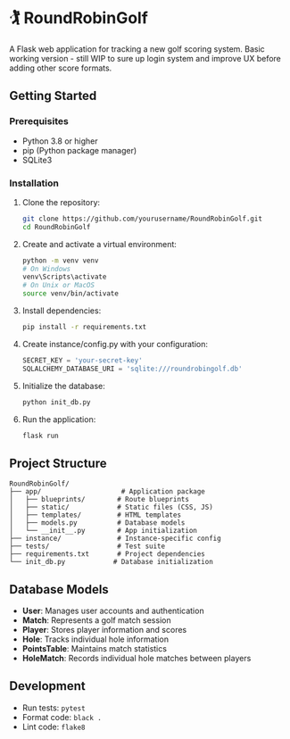 # 🏌️ RoundRobinGolf

A Flask web application for tracking a new golf scoring system. Basic working version - still WIP to sure up login system and improve UX before adding other score formats.

## Getting Started

### Prerequisites

-   Python 3.8 or higher
-   pip (Python package manager)
-   SQLite3

### Installation

1. Clone the repository:

    ```bash
    git clone https://github.com/yourusername/RoundRobinGolf.git
    cd RoundRobinGolf
    ```

2. Create and activate a virtual environment:

    ```bash
    python -m venv venv
    # On Windows
    venv\Scripts\activate
    # On Unix or MacOS
    source venv/bin/activate
    ```

3. Install dependencies:

    ```bash
    pip install -r requirements.txt
    ```

4. Create instance/config.py with your configuration:

    ```python
    SECRET_KEY = 'your-secret-key'
    SQLALCHEMY_DATABASE_URI = 'sqlite:///roundrobingolf.db'
    ```

5. Initialize the database:

    ```bash
    python init_db.py
    ```

6. Run the application:
    ```bash
    flask run
    ```

## Project Structure

```
RoundRobinGolf/
├── app/                    # Application package
│   ├── blueprints/        # Route blueprints
│   ├── static/            # Static files (CSS, JS)
│   ├── templates/         # HTML templates
│   ├── models.py          # Database models
│   └── __init__.py        # App initialization
├── instance/              # Instance-specific config
├── tests/                 # Test suite
├── requirements.txt       # Project dependencies
└── init_db.py            # Database initialization
```

## Database Models

-   **User**: Manages user accounts and authentication
-   **Match**: Represents a golf match session
-   **Player**: Stores player information and scores
-   **Hole**: Tracks individual hole information
-   **PointsTable**: Maintains match statistics
-   **HoleMatch**: Records individual hole matches between players

## Development

-   Run tests: `pytest`
-   Format code: `black .`
-   Lint code: `flake8`
